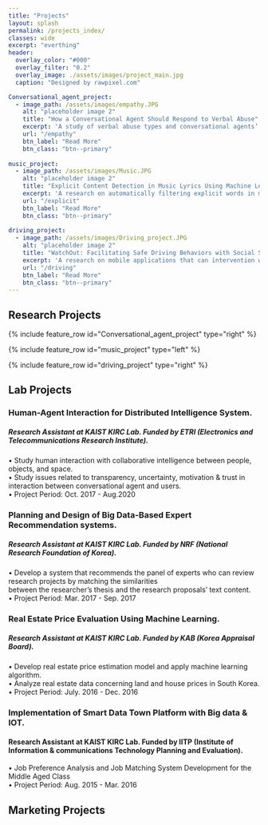 ```yaml
---
title: "Projects"
layout: splash
permalink: /projects_index/
classes: wide
excerpt: "everthing"
header:
  overlay_color: "#000"
  overlay_filter: "0.2"
  overlay_image: ./assets/images/project_main.jpg
  caption: "Designed by rawpixel.com"

Conversational_agent_project:
  - image_path: /assets/images/empathy.JPG
    alt: "placeholder image 2"
    title: "How a Conversational Agent Should Respond to Verbal Abuse"
    excerpt: 'A study of verbal abuse types and conversational agents’ response styles.'
    url: "/empathy" 
    btn_label: "Read More"
    btn_class: "btn--primary"
    
music_project:
  - image_path: /assets/images/Music.JPG
    alt: "placeholder image 2"
    title: "Explicit Content Detection in Music Lyrics Using Machine Learning"
    excerpt: 'A research on automatically filtering explicit words in music lyrics by using machine learning technique.'
    url: "/explicit"
    btn_label: "Read More"
    btn_class: "btn--primary"
    
driving_project:
  - image_path: /assets/images/Driving_project.JPG
    alt: "placeholder image 2"
    title: "WatchOut: Facilitating Safe Driving Behaviors with Social Support"
    excerpt: 'A research on mobile applications that can intervention with bad driving behaviors of drivers.'
    url: "/driving"
    btn_label: "Read More"
    btn_class: "btn--primary"
---
```



## Research Projects

{% include feature_row id="Conversational_agent_project" type="right" %}

{% include feature_row id="music_project" type="left" %}

{% include feature_row id="driving_project" type="right" %}

## Lab Projects

<!--{% include feature_row id="wowproject" type="left" %}-->

<!--{% include feature_row id="wowproject" type="right" %}-->

<!--{% include feature_row %}-->
### Human-Agent Interaction for Distributed Intelligence System.
#####  Research Assistant at KAIST KIRC Lab. Funded by ETRI (Electronics and Telecommunications Research Institute). 
• Study human interaction with collaborative intelligence between people, objects, and space. <br>
• Study issues related to transparency, uncertainty, motivation & trust in interaction between conversational agent and users.<br>
• Project Period: Oct. 2017 - Aug.2020

### Planning and Design of Big Data-Based Expert Recommendation systems. 
##### Research Assistant at KAIST KIRC Lab. Funded by NRF (National Research Foundation of Korea). 
• Develop a system that recommends the panel of experts who can review research projects by matching the similarities <br> 
 between the researcher’s thesis and the research proposals’ text content.<br> 
• Project Period: Mar. 2017 - Sep. 2017
 


### Real Estate Price Evaluation Using Machine Learning. 
##### Research Assistant at KAIST KIRC Lab. Funded by KAB (Korea Appraisal Board).
• Develop real estate price estimation model and apply machine learning algorithm.<br>
• Analyze real estate data concerning land and house prices in South Korea.<br>
• Project Period: July. 2016 - Dec. 2016

### Implementation of Smart Data Town Platform with Big data & IOT.
####  Research Assistant at KAIST KIRC Lab. Funded by IITP (Institute of Information & communications Technology Planning and Evaluation).
• Job Preference Analysis and Job Matching System Development for the Middle Aged Class <br>
• Project Period: Aug. 2015 - Mar. 2016

## Marketing Projects
